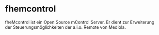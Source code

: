 fhemcontrol
===========

fheMcontrol ist ein Open Source mControl Server. Er dient zur Erweiterung der Steuerungsmöglichkeiten der a.i.o. Remote von Mediola.